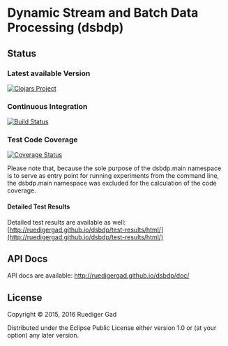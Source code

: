 # Dynamic Stream and Batch Data Processing (dsbdp)

## Status

### Latest available Version

[![Clojars Project](https://img.shields.io/clojars/v/dsbdp.svg)](https://clojars.org/dsbdp)

### Continuous Integration

[![Build Status](https://travis-ci.org/ruedigergad/dsbdp.svg?branch=master)](https://travis-ci.org/ruedigergad/dsbdp)

### Test Code Coverage

[![Coverage Status](https://coveralls.io/repos/github/ruedigergad/dsbdp/badge.svg?branch=master)](https://coveralls.io/github/ruedigergad/dsbdp?branch=master)

Please note that, because the sole purpose of the dsbdp.main namespace is to serve as entry point for running experiments from the command line, the dsbdp.main namespace was excluded for the calculation of the code coverage.

#### Detailed Test Results

Detailed test results are available as well:
[http://ruedigergad.github.io/dsbdp/test-results/html/](http://ruedigergad.github.io/dsbdp/test-results/html/)

## API Docs

API docs are available:
http://ruedigergad.github.io/dsbdp/doc/

## License

Copyright © 2015, 2016 Ruediger Gad

Distributed under the Eclipse Public License either version 1.0 or (at
your option) any later version.

